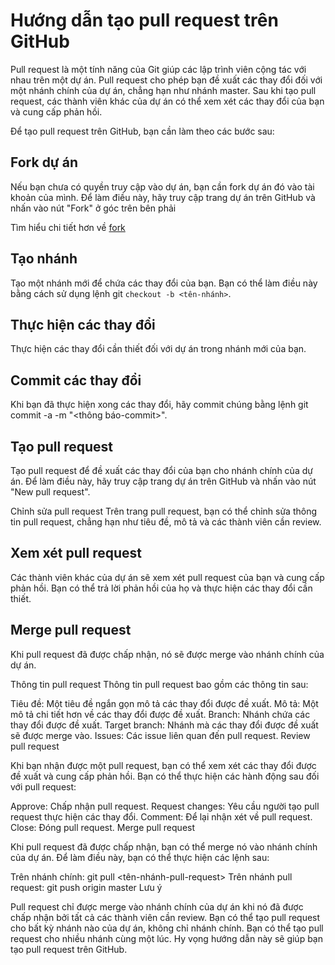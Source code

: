 # Hướng dẫn tạo pull request trên GitHub

Pull request là một tính năng của Git giúp các lập trình viên cộng tác với nhau trên một dự án. Pull request cho phép bạn đề xuất các thay đổi đối với một nhánh chính của dự án, chẳng hạn như nhánh master. Sau khi tạo pull request, các thành viên khác của dự án có thể xem xét các thay đổi của bạn và cung cấp phản hồi.

Để tạo pull request trên GitHub, bạn cần làm theo các bước sau:

## Fork dự án
Nếu bạn chưa có quyền truy cập vào dự án, bạn cần fork dự án đó vào tài khoản của mình. Để làm điều này, hãy truy cập trang dự án trên GitHub và nhấn vào nút "Fork" ở góc trên bên phải

Tìm hiểu chi tiết hơn về [fork](/Git-fork.md)

## Tạo nhánh

Tạo một nhánh mới để chứa các thay đổi của bạn. Bạn có thể làm điều này bằng cách sử dụng lệnh git `checkout -b <tên-nhánh>`.

## Thực hiện các thay đổi
Thực hiện các thay đổi cần thiết đối với dự án trong nhánh mới của bạn.

## Commit các thay đổi
Khi bạn đã thực hiện xong các thay đổi, hãy commit chúng bằng lệnh git commit -a -m "<thông báo-commit>".

## Tạo pull request

Tạo pull request để đề xuất các thay đổi của bạn cho nhánh chính của dự án. Để làm điều này, hãy truy cập trang dự án trên GitHub và nhấn vào nút "New pull request".

Chỉnh sửa pull request Trên trang pull request, bạn có thể chỉnh sửa thông tin pull request, chẳng hạn như tiêu đề, mô tả và các thành viên cần review.

## Xem xét pull request

Các thành viên khác của dự án sẽ xem xét pull request của bạn và cung cấp phản hồi. Bạn có thể trả lời phản hồi của họ và thực hiện các thay đổi cần thiết.

## Merge pull request

Khi pull request đã được chấp nhận, nó sẽ được merge vào nhánh chính của dự án.

Thông tin pull request
Thông tin pull request bao gồm các thông tin sau:

Tiêu đề: Một tiêu đề ngắn gọn mô tả các thay đổi được đề xuất. Mô tả: Một mô tả chi tiết hơn về các thay đổi được đề xuất. Branch: Nhánh chứa các thay đổi được đề xuất. Target branch: Nhánh mà các thay đổi được đề xuất sẽ được merge vào. Issues: Các issue liên quan đến pull request. Review pull request

Khi bạn nhận được một pull request, bạn có thể xem xét các thay đổi được đề xuất và cung cấp phản hồi. Bạn có thể thực hiện các hành động sau đối với pull request:

Approve: Chấp nhận pull request. Request changes: Yêu cầu người tạo pull request thực hiện các thay đổi. Comment: Để lại nhận xét về pull request. Close: Đóng pull request. Merge pull request

Khi pull request đã được chấp nhận, bạn có thể merge nó vào nhánh chính của dự án. Để làm điều này, bạn có thể thực hiện các lệnh sau:

Trên nhánh chính: git pull <tên-nhánh-pull-request> Trên nhánh pull request: git push origin master Lưu ý

Pull request chỉ được merge vào nhánh chính của dự án khi nó đã được chấp nhận bởi tất cả các thành viên cần review. Bạn có thể tạo pull request cho bất kỳ nhánh nào của dự án, không chỉ nhánh chính. Bạn có thể tạo pull request cho nhiều nhánh cùng một lúc. Hy vọng hướng dẫn này sẽ giúp bạn tạo pull request trên GitHub.

